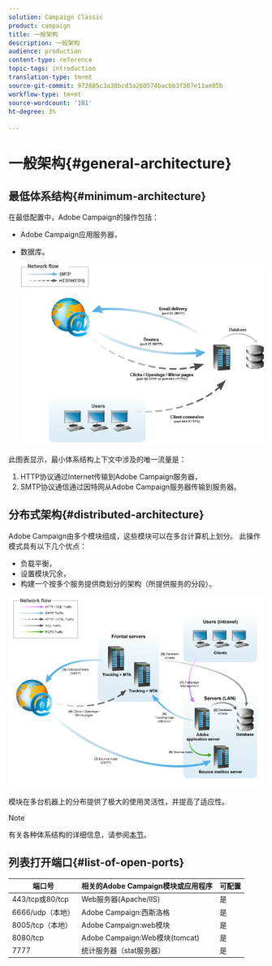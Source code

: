 ```yaml
---
solution: Campaign Classic
product: campaign
title: 一般架构
description: 一般架构
audience: production
content-type: reference
topic-tags: introduction
translation-type: tm+mt
source-git-commit: 972885c3a38bcd3a260574bacbb3f507e11ae05b
workflow-type: tm+mt
source-wordcount: '181'
ht-degree: 3%

---
```



# 一般架构{#general-architecture}

## 最低体系结构{#minimum-architecture}

在最低配置中，Adobe Campaign的操作包括：

* Adobe Campaign应用服务器，
* 数据库。

   ![](assets/formation_exploitation.png)

此图表显示，最小体系结构上下文中涉及的唯一流量是：

1. HTTP协议通过Internet传输到Adobe Campaign服务器，
1. SMTP协议通信通过因特网从Adobe Campaign服务器传输到服务器。

## 分布式架构{#distributed-architecture}

Adobe Campaign由多个模块组成，这些模块可以在多台计算机上划分。 此操作模式具有以下几个优点：

* 负载平衡，
* 设置模块冗余，
* 构建一个按多个服务提供商划分的架构（所提供服务的分段）。

![](assets/architecturerepartie.png)

模块在多台机器上的分布提供了极大的使用灵活性，并提高了适应性。

>[!NOTE]
>
>有关各种体系结构的详细信息，请参阅[本节](../../installation/using/general-architecture.md)。

## 列表打开端口{#list-of-open-ports}

| 端口号 | 相关的Adobe Campaign模块或应用程序 | 可配置 |
|---|---|---|
| 443/tcp或80/tcp | Web服务器(Apache/IIS) | 是 |
| 6666/udp（本地） | Adobe Campaign:西斯洛格 | 是 |
| 8005/tcp（本地） | Adobe Campaign:web模块 | 是 |
| 8080/tcp | Adobe Campaign:Web模块(tomcat) | 是 |
| 7777 | 统计服务器（stat服务器） | 是 |

